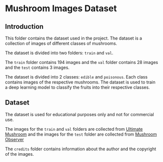 # Mushroom Images Dataset

## Introduction
This folder contains the dataset used in the project. The dataset is a collection of images of different classes of mushrooms.

The dataset is divided into two folders: `train` and `val`.

The `train` folder contains 194 images and the `val` folder contains 28 images and the `test` contains 3 images.

The dataset is divided into 2 classes: `edible` and `poisonous`. Each class contains images of the respective mushrooms. The dataset is used to train a deep learning model to classify the fruits into their respective classes.

## Dataset
The dataset is used for educational purposes only and not for commercial use.

The images for the `train` and `val` folders are collected from [Ultimate Mushroom](https://ultimate-mushroom.com) and the images for the `test` folder are collected from [Mushroom Observer](https://mushroomobserver.org)

The `credits` folder contains information about the author and the copyright of the images.